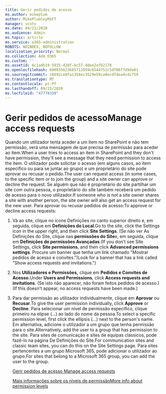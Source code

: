 ```yaml
---
title: Gerir pedidos de acesso
ms.author: mikeplum
author: MikePlumleyMSFT
manager: scotv
ms.date: 04/21/2020
ms.audience: Admin
ms.topic: article
ms.service: o365-administration
ROBOTS: NOINDEX, NOFOLLOW
localization_priority: Normal
ms.collection: Adm_O365
ms.custom: ''
ms.assetid: 6c1a4b19-5915-428f-bc57-40ee2af62178
ms.openlocfilehash: 690935623685712959c6544752c5df06f7d9da01
ms.sourcegitcommit: c6692ce0fa1358ec3529e59ca0ecdfdea4cdc759
ms.translationtype: MT
ms.contentlocale: pt-PT
ms.lasthandoff: 09/15/2020
ms.locfileid: "47778330"
---
```

# <a name="manage-access-requests"></a><span data-ttu-id="8e759-102">Gerir pedidos de acesso</span><span class="sxs-lookup"><span data-stu-id="8e759-102">Manage access requests</span></span>

<span data-ttu-id="8e759-103">Quando um utilizador tenta aceder a um item no SharePoint e não tem permissão, verá uma mensagem de que precisa de permissão para aceder ao item.</span><span class="sxs-lookup"><span data-stu-id="8e759-103">When a user tries to access an item in SharePoint and they don't have permission, they'll see a message that they need permission to access the item.</span></span> <span data-ttu-id="8e759-104">O utilizador pode solicitar o acesso (em alguns casos, ao item específico ou para se juntar ao grupo) e um proprietário do site pode aprovar ou recusar o pedido.</span><span class="sxs-lookup"><span data-stu-id="8e759-104">The user can request access (in some cases, to the specific item or to join the group) and a site owner can approve or decline the request.</span></span> <span data-ttu-id="8e759-105">Se alguém que não é proprietário do site partilhar um site com outra pessoa, o proprietário do site também receberá um pedido de acesso para o novo utilizador.</span><span class="sxs-lookup"><span data-stu-id="8e759-105">If someone who is not a site owner shares a site with another person, the site owner will also get an access request for the new user.</span></span> <span data-ttu-id="8e759-106">Para aprovar ou recusar pedidos de acesso:</span><span class="sxs-lookup"><span data-stu-id="8e759-106">To approve or decline access requests:</span></span>
  
1. <span data-ttu-id="8e759-107">Vá ao site, clique no ícone Definições no canto superior direito e, em seguida, clique em **Definições do Local**.</span><span class="sxs-lookup"><span data-stu-id="8e759-107">Go to the site, click the Settings icon in the upper right, and then click **Site Settings**.</span></span> <span data-ttu-id="8e759-108">(Se não ver As Definições do Site, clique nas **permissões do Site**e, em seguida, clique em **Definições de permissões Avançadas**.</span><span class="sxs-lookup"><span data-stu-id="8e759-108">(If you don't see Site Settings, click **Site permissions**, and then click **Advanced permissions settings**.</span></span> <span data-ttu-id="8e759-109">Procure um banner que tenha um link chamado "Mostrar pedidos de acesso e convites.")</span><span class="sxs-lookup"><span data-stu-id="8e759-109">Look for a banner that has a link called "Show access requests and invitations.")</span></span>
    
2. <span data-ttu-id="8e759-110">Nos **Utilizadores e Permissões,** clique em **Pedidos e Convites de Acesso.**</span><span class="sxs-lookup"><span data-stu-id="8e759-110">Under **Users and Permissions**, click **Access requests and invitations**.</span></span> <span data-ttu-id="8e759-111">(Se isto não aparecer, não foram feitos pedidos de acesso.)</span><span class="sxs-lookup"><span data-stu-id="8e759-111">(If this doesn't appear, no access requests have been made.)</span></span>
    
3. <span data-ttu-id="8e759-112">Para dar permissão ao utilizador individualmente, clique em **Aprovar** ou **Recusar**.</span><span class="sxs-lookup"><span data-stu-id="8e759-112">To give the user permission individually, click **Approve** or **Decline**.</span></span> <span data-ttu-id="8e759-113">Para selecionar um nível de permissão específico, clique primeiro na elipse (...) ao lado do nome da pessoa.</span><span class="sxs-lookup"><span data-stu-id="8e759-113">To select a specific permission level, first click the ellipsis (...) next to the person's name.</span></span> <span data-ttu-id="8e759-114">Em alternativa, adicione o utilizador a um grupo que tenha permissão para o site.</span><span class="sxs-lookup"><span data-stu-id="8e759-114">Alternatively, add the user to a group that has permission to the site.</span></span> <span data-ttu-id="8e759-115">Para sites de comunicação e sites de equipas clássicos, pode fazê-lo na página De Definições do Site.</span><span class="sxs-lookup"><span data-stu-id="8e759-115">For communication sites and classic team sites, you can do this on the Site Settings page.</span></span> <span data-ttu-id="8e759-116">Para sites pertencentes a um grupo Microsoft 365, pode adicionar o utilizador ao grupo.</span><span class="sxs-lookup"><span data-stu-id="8e759-116">For sites that belong to a Microsoft 365 group, you can add the user to the group.</span></span>
    
    [<span data-ttu-id="8e759-117">Gerir pedidos de acesso </span><span class="sxs-lookup"><span data-stu-id="8e759-117">Manage access requests </span></span>](https://go.microsoft.com/fwlink/?linkid=2008747)
    
    [<span data-ttu-id="8e759-118">Mais informações sobre os níveis de permissão</span><span class="sxs-lookup"><span data-stu-id="8e759-118">More info about permission levels</span></span>](https://go.microsoft.com/fwlink/?linkid=867071)
    

